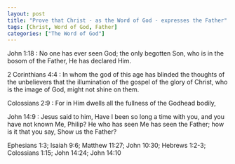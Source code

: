 ```yaml
---
layout: post
title: "Prove that Christ - as the Word of God - expresses the Father"
tags: [Christ, Word of God, Father]
categories: ["The Word of God"]
---
```


John 1:18
: No one has ever seen God; the only begotten Son, who is in the bosom of the Father, He has declared Him.

2 Corinthians 4:4
: In whom the god of this age has blinded the thoughts of the unbelievers that the illumination of the gospel of the glory of Christ, who is the image of God, might not shine on them.

Colossians 2:9
: For in Him dwells all the fullness of the Godhead bodily,

John 14:9
: Jesus said to him, Have I been so long a time with you, and you have not known Me, Philip? He who has seen Me has seen the Father; how is it that you say, Show us the Father?


Ephesians 1:3;
Isaiah 9:6;
Matthew 11:27;
John 10:30;
Hebrews 1:2-3;
Colossians 1:15;
John 14:24;
John 14:10

